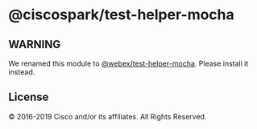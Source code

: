 # @ciscospark/test-helper-mocha

## WARNING

We renamed this module to [@webex/test-helper-mocha](https://www.npmjs.com/package/@webex/test-helper-mocha). Please install it instead.

## License

© 2016-2019 Cisco and/or its affiliates. All Rights Reserved.
